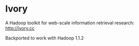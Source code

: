 Ivory
=====

A Hadoop toolkit for web-scale information retrieval research:
http://ivory.cc

Backported to work with Hadoop 1.1.2
